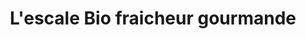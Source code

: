 ---
title: "L'escale Bio fraicheur gourmande"
url: /houdan/lescale-bio-fraicheur-gourmande/
shop: Supermarkt
---